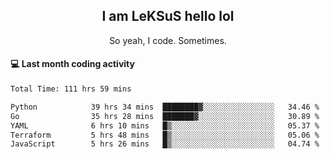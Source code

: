 <h2 align="center">I am LeKSuS hello lol</h2>
<p align="center">So yeah, I code. Sometimes.</p>

#### :computer: Last month coding activity
<!--START_SECTION:waka-->

```txt
Total Time: 111 hrs 59 mins

Python            39 hrs 34 mins  ████████▓░░░░░░░░░░░░░░░░   34.46 %
Go                35 hrs 28 mins  ███████▓░░░░░░░░░░░░░░░░░   30.89 %
YAML              6 hrs 10 mins   █▒░░░░░░░░░░░░░░░░░░░░░░░   05.37 %
Terraform         5 hrs 48 mins   █▒░░░░░░░░░░░░░░░░░░░░░░░   05.06 %
JavaScript        5 hrs 26 mins   █▒░░░░░░░░░░░░░░░░░░░░░░░   04.74 %
```

<!--END_SECTION:waka-->
